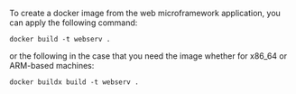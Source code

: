 To create a docker image from the web microframework application, you can apply the following command:

``docker build -t webserv .``


or the following in the case that you need the image whether for x86_64 or ARM-based machines:

``docker buildx build -t webserv .``
